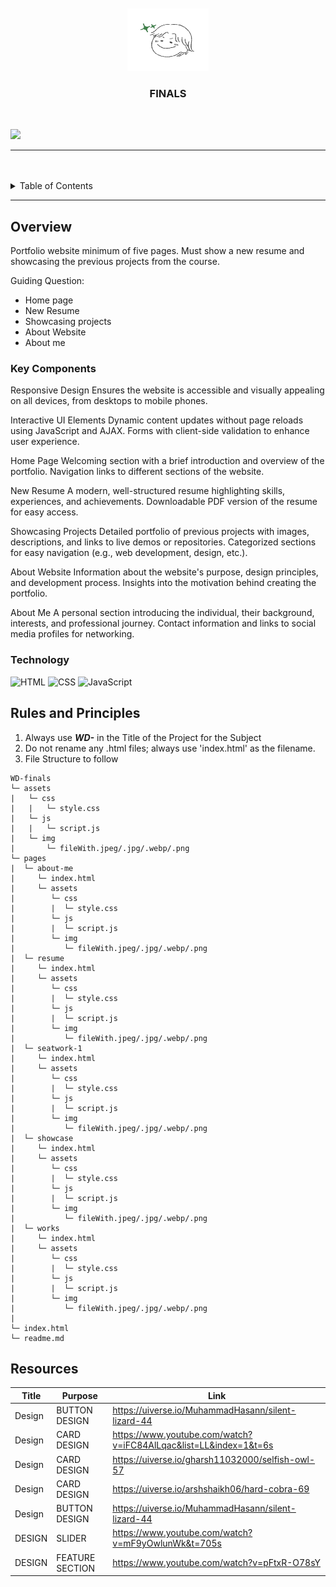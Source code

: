 <a name="readme-top"/>

<br/>

<br />
<div align="center">
  <a href="https://github.com/zyx-0314/">
  <!-- TODO: If you want to add logo or banner you can add it here -->
    <img src="./assets/img/logog.png" alt="Nyebe" width="130" height="100">
  </a>
<!-- TODO: Change Title to the name of the title of your Project -->
  <h3 align="center">FINALS</h3>
</div>
<!-- TODO: Make a short description -->
<div align="center">

</div>

<br />

<!-- TODO: Change the zyx-0314 into your github username  -->
<!-- TODO: Change the WD-Template-Project into the same name of your folder -->
![](https://visit-counter.vercel.app/counter.png?page=zyx-0314/WD-Template-Project)

---

<br />
<br />

<!-- TODO: If you want to add more layers for your readme -->
<details>
  <summary>Table of Contents</summary>
  <ol>
    <li>
      <a href="#overview">Overview</a>
      <ol>
        <li>
          <a href="#key-components">Key Components</a>
        </li>
        <li>
          <a href="#technology">Technology</a>
        </li>
      </ol>
    </li>
    <li>
      <a href="#rules-and-principles">Rules and Principles</a>
    </li>
    <li>
      <a href="#resources">Resources</a>
    </li>
  </ol>
</details>

---

## Overview

<!-- TODO: To be changed -->

Portfolio website minimum of five pages. Must show a new resume and showcasing the previous projects from the course. 

Guiding Question:
- Home page
- New Resume
- Showcasing projects
- About Website
- About me



### Key Components
<!-- TODO: List of Key Components -->

Responsive Design
Ensures the website is accessible and visually appealing on all devices, from desktops to mobile phones.

Interactive UI Elements
Dynamic content updates without page reloads using JavaScript and AJAX.
Forms with client-side validation to enhance user experience.

Home Page
Welcoming section with a brief introduction and overview of the portfolio.
Navigation links to different sections of the website.

New Resume
A modern, well-structured resume highlighting skills, experiences, and achievements.
Downloadable PDF version of the resume for easy access.

Showcasing Projects
Detailed portfolio of previous projects with images, descriptions, and links to live demos or repositories.
Categorized sections for easy navigation (e.g., web development, design, etc.).

About Website
Information about the website's purpose, design principles, and development process.
Insights into the motivation behind creating the portfolio.

About Me
A personal section introducing the individual, their background, interests, and professional journey.
Contact information and links to social media profiles for networking.
### Technology
<!-- TODO: List of Technology Used -->
![HTML](https://img.shields.io/badge/HTML-E34F26?style=for-the-badge&logo=html5&logoColor=white)
![CSS](https://img.shields.io/badge/CSS-1572B6?style=for-the-badge&logo=css3&logoColor=white)
![JavaScript](https://img.shields.io/badge/JavaScript-F7DF1E?style=for-the-badge&logo=javascript&logoColor=white)

## Rules and Principles
1. Always use ***WD-*** in the Title of the Project for the Subject
2. Do not rename any .html files; always use 'index.html' as the filename.
3. File Structure to follow

```
WD-finals
└─ assets
|   └─ css
|   |   └─ style.css
|   └─ js
|   |   └─ script.js
|   └─ img
|       └─ fileWith.jpeg/.jpg/.webp/.png
└─ pages
|  └─ about-me
|     └─ index.html
|     └─ assets
|        └─ css
|        |  └─ style.css
|        └─ js
|        |  └─ script.js
|        └─ img
|           └─ fileWith.jpeg/.jpg/.webp/.png
|  └─ resume
|     └─ index.html
|     └─ assets
|        └─ css
|        |  └─ style.css
|        └─ js
|        |  └─ script.js
|        └─ img
|           └─ fileWith.jpeg/.jpg/.webp/.png
|  └─ seatwork-1
|     └─ index.html
|     └─ assets
|        └─ css
|        |  └─ style.css
|        └─ js
|        |  └─ script.js
|        └─ img
|           └─ fileWith.jpeg/.jpg/.webp/.png
|  └─ showcase
|     └─ index.html
|     └─ assets
|        └─ css
|        |  └─ style.css
|        └─ js
|        |  └─ script.js
|        └─ img
|           └─ fileWith.jpeg/.jpg/.webp/.png
|  └─ works
|     └─ index.html
|     └─ assets
|        └─ css
|        |  └─ style.css
|        └─ js
|        |  └─ script.js
|        └─ img
|           └─ fileWith.jpeg/.jpg/.webp/.png
|
└─ index.html
└─ readme.md
```

## Resources

<!-- TODO: Add References -->
| Title | Purpose | Link |
|-|-|-|
| Design| BUTTON DESIGN| https://uiverse.io/MuhammadHasann/silent-lizard-44 |
| Design| CARD DESIGN| https://www.youtube.com/watch?v=iFC84AlLqac&list=LL&index=1&t=6s |
| Design| CARD DESIGN| https://uiverse.io/gharsh11032000/selfish-owl-57 |
| Design| CARD DESIGN| https://uiverse.io/arshshaikh06/hard-cobra-69|
| Design| BUTTON DESIGN| https://uiverse.io/MuhammadHasann/silent-lizard-44 |
| DESIGN| SLIDER | https://www.youtube.com/watch?v=mF9yOwlunWk&t=705s |
| DESIGN| FEATURE SECTION | https://www.youtube.com/watch?v=pFtxR-O78sY |

